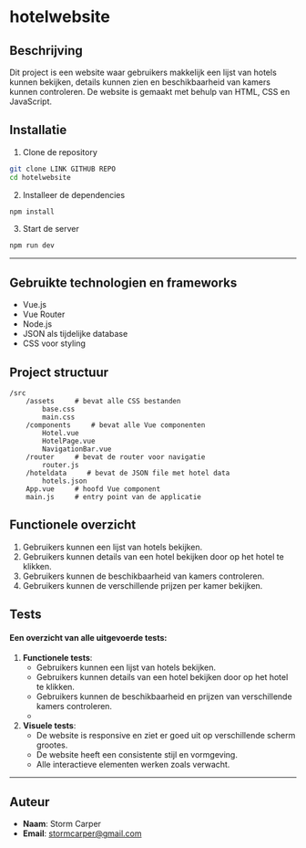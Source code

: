 # hotelwebsite

## Beschrijving
Dit project is een website waar gebruikers makkelijk een lijst van hotels kunnen bekijken, details kunnen zien en beschikbaarheid van kamers kunnen controleren. De website is gemaakt met behulp van HTML, CSS en JavaScript.

## Installatie
1. Clone de repository
```bash
git clone LINK GITHUB REPO
cd hotelwebsite
```

2. Installeer de dependencies
```bash
npm install
```

3. Start de server
```bash
npm run dev
```

<hr>

## Gebruikte technologien en frameworks

- Vue.js
- Vue Router
- Node.js
- JSON als tijdelijke database
- CSS voor styling

## Project structuur
```
/src
    /assets     # bevat alle CSS bestanden
        base.css
        main.css
    /components     # bevat alle Vue componenten
        Hotel.vue
        HotelPage.vue
        NavigationBar.vue
    /router     # bevat de router voor navigatie
        router.js
    /hoteldata     # bevat de JSON file met hotel data
        hotels.json
    App.vue     # hoofd Vue component
    main.js     # entry point van de applicatie
```

## Functionele overzicht
1. Gebruikers kunnen een lijst van hotels bekijken.
2. Gebruikers kunnen details van een hotel bekijken door op het hotel te klikken.
3. Gebruikers kunnen de beschikbaarheid van kamers controleren.
4. Gebruikers kunnen de verschillende prijzen per kamer bekijken.

##  Tests
#### Een overzicht van alle uitgevoerde tests:
1. **Functionele tests**:
   - Gebruikers kunnen een lijst van hotels bekijken.
   - Gebruikers kunnen details van een hotel bekijken door op het hotel te klikken.
   - Gebruikers kunnen de beschikbaarheid en prijzen van verschillende kamers controleren.
   - 
2. **Visuele tests**:
   - De website is responsive en ziet er goed uit op verschillende scherm grootes.
   - De website heeft een consistente stijl en vormgeving.
   - Alle interactieve elementen werken zoals verwacht.

<hr>

## Auteur

- **Naam**: Storm Carper
- **Email**: stormcarper@gmail.com





